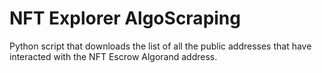 # NFT Explorer AlgoScraping

Python script that downloads the list of all the public addresses that have interacted with the NFT Escrow Algorand address.
